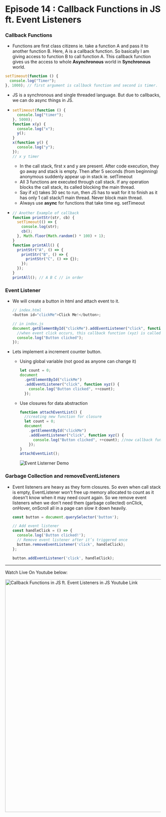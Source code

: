 # Episode 14 : Callback Functions in JS ft. Event Listeners

### Callback Functions

- Functions are first class citizens ie. take a function A and pass it to another function B. Here, A is a callback function. So basically I am giving access to function B to call function A. This callback function gives us the access to whole **Asynchronous** world in **Synchronous** world.

```js
setTimeout(function () {
  console.log("Timer");
}, 1000); // first argument is callback function and second is timer.
```

- JS is a synchronous and single threaded language. But due to callbacks, we can do async things in JS.

- ```js
  setTimeout(function () {
    console.log("timer");
  }, 5000);
  function x(y) {
    console.log("x");
    y();
  }
  x(function y() {
    console.log("y");
  });
  // x y timer
  ```

  - In the call stack, first x and y are present. After code execution, they go away and stack is empty. Then after 5 seconds (from beginning) anonymous suddenly appear up in stack ie. setTimeout
  - All 3 functions are executed through call stack. If any operation blocks the call stack, its called blocking the main thread.
  - Say if x() takes 30 sec to run, then JS has to wait for it to finish as it has only 1 call stack/1 main thread. Never block main thread.
  - Always use **async** for functions that take time eg. setTimeout

- ```js
  // Another Example of callback
  function printStr(str, cb) {
    setTimeout(() => {
      console.log(str);
      cb();
    }, Math.floor(Math.random() * 100) + 1);
  }
  function printAll() {
    printStr("A", () => {
      printStr("B", () => {
        printStr("C", () => {});
      });
    });
  }
  printAll(); // A B C // in order
  ```

### Event Listener

- We will create a button in html and attach event to it.

  ```js
  // index.html
  <button id="clickMe">Click Me!</button>;

  // in index.js
  document.getElementById("clickMe").addEventListener("click", function xyz() {
    //when event click occurs, this callback function (xyz) is called into callstack
    console.log("Button clicked");
  });
  ```

- Lets implement a increment counter button.
  - Using global variable (not good as anyone can change it)
    ```js
    let count = 0;
    document
      .getElementById("clickMe")
      .addEventListener("click", function xyz() {
        console.log("Button clicked", ++count);
      });
    ```
  - Use closures for data abstraction
    ```js
    function attachEventList() {
      //creating new function for closure
      let count = 0;
      document
        .getElementById("clickMe")
        .addEventListener("click", function xyz() {
          console.log("Button clicked", ++count); //now callback function forms closure with outer scope(count)
        });
    }
    attachEventList();
    ```
    ![Event Listerner Demo](/assets/event.jpg)

### Garbage Collection and removeEventListeners

- Event listeners are heavy as they form closures. So even when call stack is empty, EventListener won't free up memory allocated to count as it doesn't know when it may need count again. So we remove event listeners when we don't need them (garbage collected) onClick, onHover, onScroll all in a page can slow it down heavily.

  ```js
  const button = document.querySelector('button');

  // Add event listener
  const handleClick = () => {
    console.log('Button clicked!');
    // Remove event listener after it’s triggered once
    button.removeEventListener('click', handleClick);
  };
  
  button.addEventListener('click', handleClick);

  ```
<hr>

Watch Live On Youtube below:

<a href="https://www.youtube.com/watch?v=btj35dh3_U8&ab_channel=AkshaySaini" target="_blank"><img src="https://img.youtube.com/vi/btj35dh3_U8/0.jpg" width="750"
alt="Callback Functions in JS ft. Event Listeners in JS Youtube Link"/></a>
